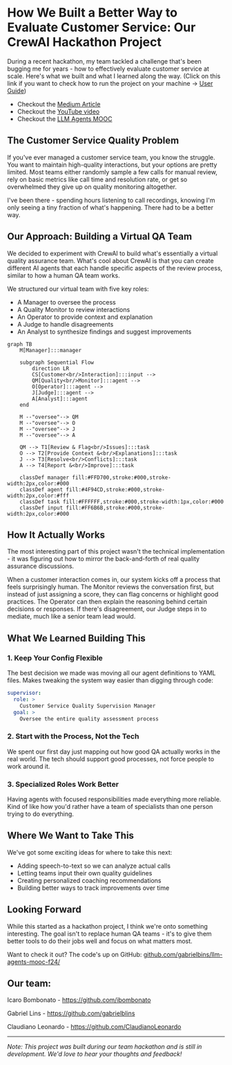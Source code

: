 # How We Built a Better Way to Evaluate Customer Service: Our CrewAI Hackathon Project

During a recent hackathon, my team tackled a challenge that's been bugging me for years - how to effectively evaluate customer service at scale. Here's what we built and what I learned along the way. (Click on this link if you want to check how to run the project on your machine -> [User Guide](https://github.com/gabrielblins/llm-agents-mooc-f24/blob/main/docs/README.md))
- Checkout the [Medium Article](https://medium.com/@gabrielblins/how-we-built-a-smarter-way-to-evaluate-customer-service-inside-our-crewai-hackathon-project-2544cd60eb6b)
- Checkout the [YouTube video](https://youtu.be/odAPNUa02GQ)
- Checkout the [LLM Agents MOOC](https://llmagents-learning.org/f24)

## The Customer Service Quality Problem 

If you've ever managed a customer service team, you know the struggle. You want to maintain high-quality interactions, but your options are pretty limited. Most teams either randomly sample a few calls for manual review, rely on basic metrics like call time and resolution rate, or get so overwhelmed they give up on quality monitoring altogether.

I've been there - spending hours listening to call recordings, knowing I'm only seeing a tiny fraction of what's happening. There had to be a better way.

## Our Approach: Building a Virtual QA Team

We decided to experiment with CrewAI to build what's essentially a virtual quality assurance team. What's cool about CrewAI is that you can create different AI agents that each handle specific aspects of the review process, similar to how a human QA team works.

We structured our virtual team with five key roles:
* A Manager to oversee the process
* A Quality Monitor to review interactions
* An Operator to provide context and explanation
* A Judge to handle disagreements
* An Analyst to synthesize findings and suggest improvements

```mermaid
graph TB
    M[Manager]:::manager
    
    subgraph Sequential Flow
        direction LR
        CS[Customer<br/>Interaction]:::input --> 
        QM[Quality<br/>Monitor]:::agent --> 
        O[Operator]:::agent --> 
        J[Judge]:::agent --> 
        A[Analyst]:::agent
    end
    
    M --"oversee"--> QM
    M --"oversee"--> O
    M --"oversee"--> J
    M --"oversee"--> A
    
    QM --> T1[Review & Flag<br/>Issues]:::task
    O --> T2[Provide Context &<br/>Explanations]:::task
    J --> T3[Resolve<br/>Conflicts]:::task
    A --> T4[Report &<br/>Improve]:::task
    
    classDef manager fill:#FFD700,stroke:#000,stroke-width:2px,color:#000
    classDef agent fill:#4F94CD,stroke:#000,stroke-width:2px,color:#fff
    classDef task fill:#FFFFFF,stroke:#000,stroke-width:1px,color:#000
    classDef input fill:#FF6B6B,stroke:#000,stroke-width:2px,color:#000
```

## How It Actually Works

The most interesting part of this project wasn't the technical implementation - it was figuring out how to mirror the back-and-forth of real quality assurance discussions. 

When a customer interaction comes in, our system kicks off a process that feels surprisingly human. The Monitor reviews the conversation first, but instead of just assigning a score, they can flag concerns or highlight good practices. The Operator can then explain the reasoning behind certain decisions or responses. If there's disagreement, our Judge steps in to mediate, much like a senior team lead would.

## What We Learned Building This

### 1. Keep Your Config Flexible

The best decision we made was moving all our agent definitions to YAML files. Makes tweaking the system way easier than digging through code:

```yaml
supervisor:
  role: >
    Customer Service Quality Supervision Manager
  goal: >
    Oversee the entire quality assessment process
```

### 2. Start with the Process, Not the Tech

We spent our first day just mapping out how good QA actually works in the real world. The tech should support good processes, not force people to work around it.

### 3. Specialized Roles Work Better

Having agents with focused responsibilities made everything more reliable. Kind of like how you'd rather have a team of specialists than one person trying to do everything.

## Where We Want to Take This

We've got some exciting ideas for where to take this next:

* Adding speech-to-text so we can analyze actual calls
* Letting teams input their own quality guidelines
* Creating personalized coaching recommendations
* Building better ways to track improvements over time

## Looking Forward

While this started as a hackathon project, I think we're onto something interesting. The goal isn't to replace human QA teams - it's to give them better tools to do their jobs well and focus on what matters most.

Want to check it out? The code's up on GitHub: [github.com/gabrielbins/llm-agents-mooc-f24/](https://github.com/gabrielblins/llm-agents-mooc-f24)


## Our team:

Icaro Bombonato - https://github.com/ibombonato

Gabriel Lins - https://github.com/gabrielblins

Claudiano Leonardo - https://github.com/ClaudianoLeonardo

---

*Note: This project was built during our team hackathon and is still in development. We'd love to hear your thoughts and feedback!*
